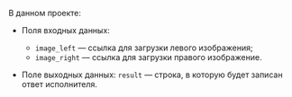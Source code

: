 
В данном проекте:

- Поля входных данных:
    
    - `image_left` — ссылка для загрузки левого изображения;
    - `image_right` — ссылка для загрузки правого изображение.
    
- Поле выходных данных: `result` — строка, в которую будет записан ответ исполнителя.

